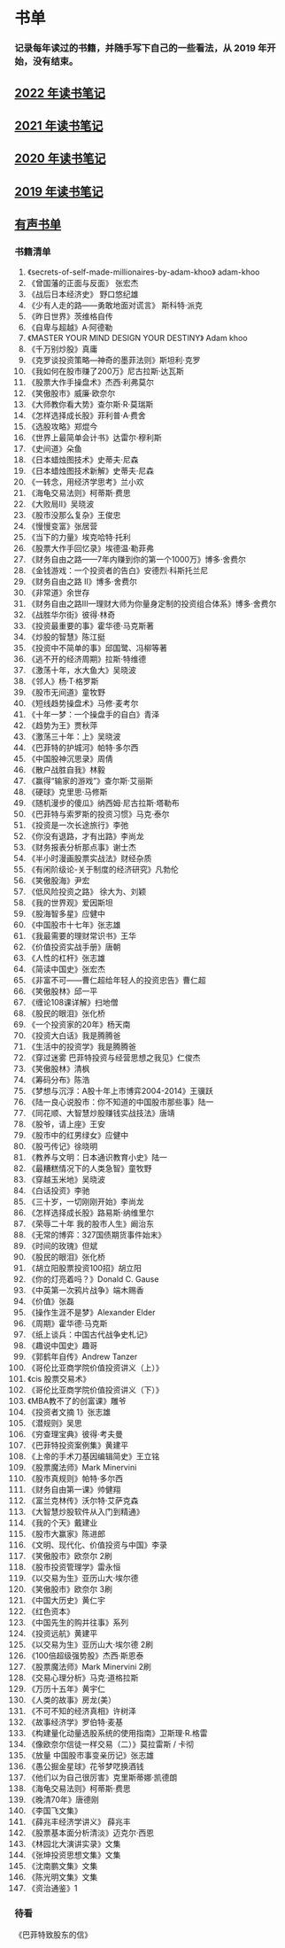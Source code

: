 # 书单
### 记录每年读过的书籍，并随手写下自己的一些看法，从 2019 年开始，没有结束。
## [2022 年读书笔记](https://github.com/zhanwen/booklist/blob/master/2022%E5%B9%B4%E8%AF%BB%E4%B9%A6%E7%AC%94%E8%AE%B0.md)
## [2021 年读书笔记](https://github.com/zhanwen/booklist/blob/master/2021%E5%B9%B4%E8%AF%BB%E4%B9%A6%E7%AC%94%E8%AE%B0.md)
## [2020 年读书笔记](https://github.com/zhanwen/booklist/blob/master/2020%E5%B9%B4%E8%AF%BB%E4%B9%A6%E7%AC%94%E8%AE%B0.md)
##  [2019 年读书笔记](https://github.com/zhanwen/booklist/blob/master/2019%E5%B9%B4%E8%AF%BB%E4%B9%A6%E7%AC%94%E8%AE%B0.md)
##  [有声书单](https://github.com/zhanwen/booklist/blob/master/%E6%9C%89%E5%A3%B0%E4%B9%A6%E8%AE%B0%E5%BD%95.md)
### 书籍清单
1. 《secrets-of-self-made-millionaires-by-adam-khoo》 adam-khoo   
2. 《曾国藩的正面与反面》 张宏杰   
3. 《战后日本经济史》 野口悠纪雄   
4. 《少有人走的路——勇敢地面对谎言》 斯科特·派克  
5. 《昨日世界》茨维格自传  
6. 《自卑与超越》A·阿德勒  
7. 《MASTER YOUR MIND DESIGN YOUR DESTINY》 Adam khoo    
8. 《千万别炒股》真庸    
9. 《克罗谈投资策略—神奇的墨菲法则》斯坦利·克罗   
10. 《我如何在股市赚了200万》尼古拉斯·达瓦斯  
11. 《股票大作手操盘术》杰西·利弗莫尔  
12. 《笑傲股市》威廉·欧奈尔   
13. 《大师教你看大势》查尔斯·R·莫瑞斯  
14. 《怎样选择成长股》菲利普·A·费舍  
15. 《选股攻略》郑焜今    
16. 《世界上最简单会计书》达雷尔·穆利斯  
17. 《史间道》朵鱼  
18. 《日本蜡烛图技术》史蒂夫·尼森  
19. 《日本蜡烛图技术新解》史蒂夫·尼森  
20. 《一转念，用经济学思考》兰小欢 
21. 《海龟交易法则》柯蒂斯·费思   
22. 《大败局II》吴晓波  
23. 《股市没那么复杂》王俊忠    
24. 《慢慢变富》张居营  
25. 《当下的力量》埃克哈特·托利   
26. 《股票大作手回忆录》埃德温·勒菲弗  
27. 《财务自由之路——7年内赚到你的第一个1000万》博多·舍费尔  
28. 《金钱游戏：一个投资者的告白》安德烈·科斯托兰尼  
29. 《财务自由之路 II》博多·舍费尔  
30. 《非常道》余世存  
31. 《财务自由之路III—理财大师为你量身定制的投资组合体系》博多·舍费尔 
32. 《战胜华尔街》彼得·林奇 
33. 《投资最重要的事》霍华德·马克斯著 
34. 《炒股的智慧》陈江挺 
35. 《投资中不简单的事》邱国鹭、冯柳等著 
36. 《逃不开的经济周期》拉斯·特维德  
37. 《激荡十年，水大鱼大》吴晓波  
38. 《邻人》杨·T·格罗斯  
39. 《股市无间道》童牧野  
40. 《短线趋势操盘术》马修·麦考尔  
41. 《十年一梦：一个操盘手的自白》青泽 
42. 《趋势为王》贾秋萍 
43. 《激荡三十年：上》吴晓波 
44. 《巴菲特的护城河》帕特·多尔西 
45. 《中国股神沉思录》周倩
46. 《散户战胜自我》林毅 
47. 《赢得“输家的游戏”》查尔斯·艾丽斯 
48. 《硬球》克里思·马修斯 
49. 《随机漫步的傻瓜》纳西姆·尼古拉斯·塔勒布 
50. 《巴菲特与索罗斯的投资习惯》马克·泰尔 
51. 《投资是一次长途旅行》李弛 
52. 《你没有退路，才有出路》李尚龙 
53. 《财务报表分析那点事》谢士杰 
54. 《半小时漫画股票实战法》财经杂质 
55. 《有闲阶级论-关于制度的经济研究》凡勃伦
56. 《笑傲股海》尹宏
57. 《低风险投资之路》 徐大为、刘颖
58. 《我的世界观》爱因斯坦
59. 《股海智多星》应健中
60. 《中国股市十七年》张志雄
61. 《我最需要的理财常识书》王华
62. 《价值投资实战手册》唐朝
63. 《人性的杠杆》张志雄
64. 《简读中国史》张宏杰
65. 《非富不可——曹仁超给年轻人的投资忠告》曹仁超
66. 《笑傲股林》邱一平
67. 《缠论108课详解》扫地僧
68. 《股民的眼泪》张化桥
69. 《一个投资家的20年》杨天南
70. 《投资大白话》我是腾腾爸
71. 《生活中的投资学》我是腾腾爸
72. 《穿过迷雾 巴菲特投资与经营思想之我见》仁俊杰
73. 《笑傲股林》清枫
74. 《筹码分布》陈浩
75. 《梦想与沉浮：A股十年上市博弈2004-2014》王骥跃
76. 《陆一良心说股市：你不知道的中国股市那些事》陆一
77. 《同花顺、大智慧炒股赚钱实战技法》唐靖
78. 《股爷，请上座》王安
79. 《股市中的红男绿女》应健中
80. 《股丐传记》徐晓明
81. 《教养与文明：日本通识教育小史》陆一
82. 《最糟糕情况下的人类急智》童牧野
83. 《穿越玉米地》吴晓波
84. 《白话投资》李驰
85. 《三十岁，一切刚刚开始》李尚龙
86. 《怎样选择成长股》路易斯·纳维里尔
87. 《荣辱二十年 我的股市人生》阚治东
88. 《无常的博弈：327国债期货事件始末》
89. 《时间的玫瑰》但斌
90. 《股民的眼泪》张化桥
91. 《胡立阳股票投资100招》胡立阳
92. 《你的灯亮着吗？》Donald C. Gause
93. 《中英第一次鸦片战争》端木赐香
94. 《价值》张磊
95. 《操作生涯不是梦》Alexander Elder
96. 《周期》霍华德·马克斯
97. 《纸上谈兵：中国古代战争史札记》
98. 《趣说中国史》趣哥
99. 《郭鹤年自传》Andrew Tanzer   
100. 《哥伦比亚商学院价值投资讲义（上）》
101. 《cis 股票交易术》
102. 《哥伦比亚商学院价值投资讲义（下）》
103. 《MBA教不了的创富课》雕爷
104. 《投资者文摘 1》张志雄
105. 《潜规则》吴思
106. 《穷查理宝典》彼得·考夫曼
107. 《巴菲特投资案例集》黄建平
108. 《上帝的手术刀基因编辑简史》王立铭
109. 《股票魔法师》Mark Minervini
110. 《股市真规则》帕特·多尔西
111. 《财务自由第一课》帅健翔
112. 《富兰克林传》沃尔特·艾萨克森
113. 《大智慧炒股软件从入门到精通》
114. 《我的个天》戴建业
115. 《股市大赢家》陈进郎
116. 《文明、现代化、价值投资与中国》李录
117. 《笑傲股市》欧奈尔 2刷
118. 《股市投资管理学》雷永恒
119. 《以交易为生》亚历山大·埃尔德
120. 《笑傲股市》欧奈尔 3刷
121. 《中国大历史》黄仁宇
122. 《红色资本》
123. 《中国先生的购并往事》系列
124. 《投资远航》黄建平
125. 《以交易为生》亚历山大·埃尔德 2刷
126. 《100倍超级强势股》杰西·斯恩泰
127. 《股票魔法师》Mark Minervini  2刷
128. 《交易心理分析》马克·道格拉斯
129. 《万历十五年》黄宇仁
130. 《人类的故事》房龙(美）
131. 《不可不知的经济真相》许树泽
132. 《故事经济学》罗伯特·麦基
133. 《构建量化动量选股系统的使用指南》卫斯理·R.格雷
134. 《像欧奈尔信徒一样交易（二）》莫拉雷斯 / 卡彻
135. 《放量 中国股市事变亲历记》张志雄
136. 《愚公掘金星球》花爷梦呓换酒钱
137. 《他们以为自己很厉害》克里斯蒂娜·凯德朗
138. 《海龟交易法则》柯蒂斯·费思
139. 《晚清70年》唐德刚
140. 《李国飞文集》
141. 《薛兆丰经济学讲义》 薛兆丰
142. 《股票基本面分析清淡》迈克尔·西恩
143. 《林园北大演讲实录》文集
144. 《张坤投资思想文集》文集
145. 《沈南鹏文集》文集
146. 《陈光明文集》文集
147. 《资治通鉴》1

 
### 待看
《巴菲特致股东的信》  
